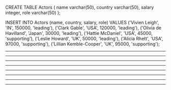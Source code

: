 CREATE TABLE Actors (
  name varchar(50),
  country varchar(50),
  salary integer,
  role varchar(50)
);

INSERT INTO Actors (name, country, salary, role) VALUES
  ('Vivien Leigh',          'IN',     150000,   'leading'),
  ('Clark Gable',           'USA',    120000,   'leading'),
  ('Olivia de Havilland',   'Japan',  30000,    'leading'),
  ('Hattie McDaniel',       'USA',    45000,    'supporting'),
  ('Leslie Howard',         'UK',     50000,    'leading'),
  ('Alicia Rhett',          'USA',    97000,    'supporting'),
  ('Lillian Kemble-Cooper', 'UK',     95000,    'supporting');


__________________________________________



__________________________________________



__________________________________________



__________________________________________



__________________________________________



__________________________________________



__________________________________________



__________________________________________
